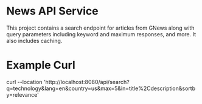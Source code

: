# News API Service
This project contains a search endpoint for articles from GNews along with query parameters including keyword and maximum responses, and more. It also includes caching.
# Example Curl
curl --location 'http://localhost:8080/api/search?q=technology&lang=en&country=us&max=5&in=title%2Cdescription&sortby=relevance'